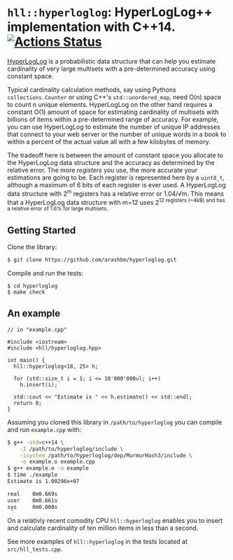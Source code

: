 # `hll::hyperloglog`: HyperLogLog++ implementation with C++14. [![Actions Status](https://github.com/arashbm/hyperloglog/workflows/Tests/badge.svg)](https://github.com/arashbm/hyperloglog/actions)

[HyperLogLog][hll] is a probabilistic data structure that can help you estimate
cardinality of very large multisets with a pre-determined accuracy using
constant space.

Typical cardinality calculation methods, say using Pythons `collections.Counter`
or using C++'s `std::unordered_map`, need O(n) space to count n unique elements.
HyperLogLog on the other hand requires a constant O(1) amount of space for
estimating cardinality of multisets with billions of items within a
pre-determined range of accuracy. For example, you can use HyperLogLog to
estimate the number of unique IP addresses that connect to your web server or
the number of unique words in a book to within a percent of the actual value
all with a few kilobytes of memory.

The tradeoff here is between the amount of constant space you allocate to the
HyperLogLog data structure and the accuracy as determined by the relative error.
The more *registers* you use, the more accurate your estimations are going to
be. Each register is represented here by a `uint8_t`, although a maximum of 6
bits of each register is ever used. A HyperLogLog data structure with
2<sup>m</sup> registers has a relative error or 1.04/√m. This means that a
HyperLogLog data structure with m=12 uses 2<sup>12 registers (~4kB) and has a
relative error of 1.6% for large multisets.

[hll]: https://en.wikipedia.org/wiki/HyperLogLog

## Getting Started

Clone the library:
```bash
$ git clone https://github.com/arashbm/hyperloglog.git
```

Compile and run the tests:
```
$ cd hyperloglog
$ make check
```

## An example
```
// in "example.cpp"

#include <iostream>
#include <hll/hyperloglog.hpp>

int main() {
  hll::hyperloglog<18, 25> h;

  for (std::size_t i = 1; i <= 10'000'000ul; i++)
    h.insert(i);

  std::cout << "Estimate is " << h.estimate() << std::endl;
  return 0;
}
```

Assuming you cloned this library in `/path/to/hyperloglog` you can compile
and run `example.cpp` with:

```bash
$ g++ -std=c++14 \
    -I /path/to/hyperloglog/include \
    -isystem /path/to/hyperloglog/dep/MurmurHash3/include \
    -o example.o example.cpp
$ g++ example.o -o example
$ time ./example
Estimate is 1.00296e+07

real    0m0.669s
user    0m0.661s
sys     0m0.000s
```

On a relativly recent comodity CPU `hll::hyperloglog` enables you to insert and
calculate cardinality of ten million items in less than a second.

See more examples of `hll::hyperloglog` in the tests located at
`src/hll_tests.cpp`.
